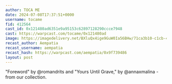 ```yaml
---
author: TOCA ME
date: 2024-07-08T17:37:51+0000
username: tocame
fid: 412564
cast_id: 0x121480ad6351e9a95153c62897128290ccce7948
cast: https://warpcast.com/tocame/0x121480ad
image: https://imagedelivery.net/BXluQx4ige9GuW0Ia56BHw/71ca3b10-c1cb-4e6d-2603-d0b1368d7900/original
recast_author: Aempatia
recast_username: aempatia
recast_hash: https://warpcast.com/aempatia/0x9f739486
layout: post
---
```

<text>  
  
"Foreword" by @romandrits and "Yours Until Grave," by @annaxmalina  - from our collection.  

<img src='https://imagedelivery.net/BXluQx4ige9GuW0Ia56BHw/71ca3b10-c1cb-4e6d-2603-d0b1368d7900/original' alt='' referrerpolicy='no-referrer'/>
<img src='https://imagedelivery.net/BXluQx4ige9GuW0Ia56BHw/9cbc3304-081f-4007-a7d0-c20bfc92f700/original' alt='' referrerpolicy='no-referrer'/>